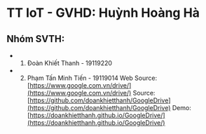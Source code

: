 # TT IoT - GVHD: Huỳnh Hoàng Hà
## Nhóm SVTH:
- 1. Đoàn Khiết Thanh - 19119220
- 2. Phạm Tấn Minh Tiến - 19119014
Web Source: [https://www.google.com.vn/drive/](https://www.google.com.vn/drive/)
Source: [https://github.com/doankhietthanh/GoogleDrive](https://github.com/doankhietthanh/GoogleDrive)
Demo: [https://doankhietthanh.github.io/GoogleDrive/](https://doankhietthanh.github.io/GoogleDrive/)
